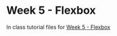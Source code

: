 # Week 5 - Flexbox

In class tutorial files for [Week 5 - Flexbox](https://mad9013.github.io/F2022/modules/week5/)

